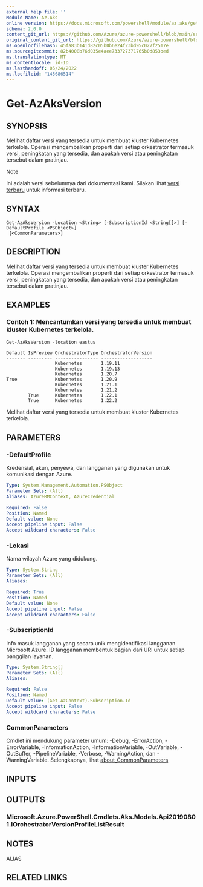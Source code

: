 ```yaml
---
external help file: ''
Module Name: Az.Aks
online version: https://docs.microsoft.com/powershell/module/az.aks/get-azaksversion
schema: 2.0.0
content_git_url: https://github.com/Azure/azure-powershell/blob/main/src/Aks/Aks/help/Get-AzAksVersion.md
original_content_git_url: https://github.com/Azure/azure-powershell/blob/main/src/Aks/Aks/help/Get-AzAksVersion.md
ms.openlocfilehash: 45fa83b141d82c05b0b6e24f23bd95c027f2517e
ms.sourcegitcommit: 82b4008b76d035e4aee733727371765b0d853bed
ms.translationtype: MT
ms.contentlocale: id-ID
ms.lasthandoff: 05/24/2022
ms.locfileid: "145686514"
---
```

# Get-AzAksVersion

## SYNOPSIS
Melihat daftar versi yang tersedia untuk membuat kluster Kubernetes terkelola.
Operasi mengembalikan properti dari setiap orkestrator termasuk versi, peningkatan yang tersedia, dan apakah versi atau peningkatan tersebut dalam pratinjau.

> [!NOTE]
>Ini adalah versi sebelumnya dari dokumentasi kami. Silakan lihat [versi terbaru](/powershell/module/az.aks/get-azaksversion) untuk informasi terbaru.

## SYNTAX

```
Get-AzAksVersion -Location <String> [-SubscriptionId <String[]>] [-DefaultProfile <PSObject>]
 [<CommonParameters>]
```

## DESCRIPTION
Melihat daftar versi yang tersedia untuk membuat kluster Kubernetes terkelola.
Operasi mengembalikan properti dari setiap orkestrator termasuk versi, peningkatan yang tersedia, dan apakah versi atau peningkatan tersebut dalam pratinjau.

## EXAMPLES

### Contoh 1: Mencantumkan versi yang tersedia untuk membuat kluster Kubernetes terkelola.
```powershell
Get-AzAksVersion -location eastus
```

```output
Default IsPreview OrchestratorType OrchestratorVersion
------- --------- ---------------- -------------------
                  Kubernetes       1.19.11
                  Kubernetes       1.19.13
                  Kubernetes       1.20.7
True              Kubernetes       1.20.9
                  Kubernetes       1.21.1
                  Kubernetes       1.21.2
        True      Kubernetes       1.22.1
        True      Kubernetes       1.22.2
```

Melihat daftar versi yang tersedia untuk membuat kluster Kubernetes terkelola.

## PARAMETERS

### -DefaultProfile
Kredensial, akun, penyewa, dan langganan yang digunakan untuk komunikasi dengan Azure.

```yaml
Type: System.Management.Automation.PSObject
Parameter Sets: (All)
Aliases: AzureRMContext, AzureCredential

Required: False
Position: Named
Default value: None
Accept pipeline input: False
Accept wildcard characters: False
```

### -Lokasi
Nama wilayah Azure yang didukung.

```yaml
Type: System.String
Parameter Sets: (All)
Aliases:

Required: True
Position: Named
Default value: None
Accept pipeline input: False
Accept wildcard characters: False
```

### -SubscriptionId
Info masuk langganan yang secara unik mengidentifikasi langganan Microsoft Azure.
ID langganan membentuk bagian dari URI untuk setiap panggilan layanan.

```yaml
Type: System.String[]
Parameter Sets: (All)
Aliases:

Required: False
Position: Named
Default value: (Get-AzContext).Subscription.Id
Accept pipeline input: False
Accept wildcard characters: False
```

### CommonParameters
Cmdlet ini mendukung parameter umum: -Debug, -ErrorAction, -ErrorVariable, -InformationAction, -InformationVariable, -OutVariable, -OutBuffer, -PipelineVariable, -Verbose, -WarningAction, dan -WarningVariable. Selengkapnya, lihat [about_CommonParameters](http://go.microsoft.com/fwlink/?LinkID=113216)

## INPUTS

## OUTPUTS

### Microsoft.Azure.PowerShell.Cmdlets.Aks.Models.Api20190801.IOrchestratorVersionProfileListResult

## NOTES

ALIAS

## RELATED LINKS

